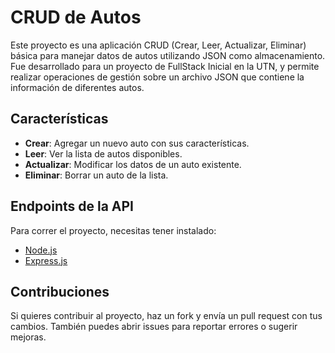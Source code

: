 # CRUD de Autos

Este proyecto es una aplicación CRUD (Crear, Leer, Actualizar, Eliminar) básica para manejar datos de autos utilizando JSON como almacenamiento. Fue desarrollado para un proyecto de FullStack Inicial en la UTN, y permite realizar operaciones de gestión sobre un archivo JSON que contiene la información de diferentes autos.

## Características

-   **Crear**: Agregar un nuevo auto con sus características.
-   **Leer**: Ver la lista de autos disponibles.
-   **Actualizar**: Modificar los datos de un auto existente.
-   **Eliminar**: Borrar un auto de la lista.

## Endpoints de la API 

Para correr el proyecto, necesitas tener instalado:

-   [Node.js](https://nodejs.org/)
-   [Express.js](https://expressjs.com/) 



## Contribuciones

Si quieres contribuir al proyecto, haz un fork y envía un pull request con tus cambios. También puedes abrir issues para reportar errores o sugerir mejoras.


